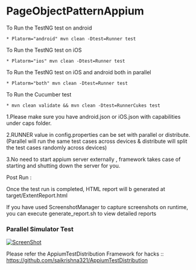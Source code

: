 # PageObjectPatternAppium

To Run the TestNG test on android
    
    * Platorm="android" mvn clean -Dtest=Runner test

 To Run the TestNG test on iOS
  
    * Platorm="ios" mvn clean -Dtest=Runner test

 To Run the TestNG test on iOS and android both in parallel
  
    * Platorm="both" mvn clean -Dtest=Runner test
    
To Run the Cucumber test

    * mvn clean validate && mvn clean -Dtest=RunnerCukes test
    

1.Please make sure you have android.json or iOS.json with capabilities under caps folder.

2.RUNNER value in config.properties can be set with parallel or distribute. (Parallel will run the same test cases across devices & distribute will split the test cases randomly across devices)

3.No need to start appium server externally , framework takes case of starting and shutting down the server for you.

Post Run :

Once the test run is completed, HTML report will b generated at target/ExtentReport.html

If you have used ScreenshotManager to capture screenshots on runtime, you can execute generate_report.sh to view detailed reports


### Parallel Simulator Test
[![ScreenShot](https://i.imgur.com/JDuyRX9.jpg)](https://www.youtube.com/watch?v=sf0YARF5ppQ&t=2s)


Please refer the AppiumTestDistribution Framework for hacks :: https://github.com/saikrishna321/AppiumTestDistribution
